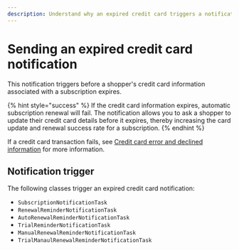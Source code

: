 ```yaml
---
description: Understand why an expired credit card triggers a notification.
---
```


# Sending an expired credit card notification

This notification triggers before a shopper's credit card information associated with a subscription expires.

{% hint style="success" %}
If the credit card information expires, automatic subscription renewal will fail. The notification allows you to ask a shopper to update their credit card details before it expires, thereby increasing the card update and renewal success rate for a subscription.
{% endhint %}

If a credit card transaction fails, see [Credit card error and declined information](../../../common-shopper-and-admin-apis/error-codes/error-format-for-shopper-apis/credit-card-error-and-declined-messages.md) for more information.&#x20;

## Notification trigger

The following classes trigger an expired credit card notification:

* `SubscriptionNotificationTask`
* `RenewalReminderNotificationTask`
* `AutoRenewalReminderNotificationTask`
* `TrialReminderNotificationTask`
* `ManualRenewalReminderNotificationTask`
* `TrialManaulRenewalReminderNotificationTask`
